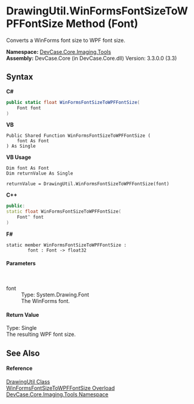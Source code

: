 # DrawingUtil.WinFormsFontSizeToWPFFontSize Method (Font)
 

Converts a WinForms font size to WPF font size.

**Namespace:**&nbsp;<a href="N_DevCase_Core_Imaging_Tools">DevCase.Core.Imaging.Tools</a><br />**Assembly:**&nbsp;DevCase.Core (in DevCase.Core.dll) Version: 3.3.0.0 (3.3)

## Syntax

**C#**<br />
``` C#
public static float WinFormsFontSizeToWPFFontSize(
	Font font
)
```

**VB**<br />
``` VB
Public Shared Function WinFormsFontSizeToWPFFontSize ( 
	font As Font
) As Single
```

**VB Usage**<br />
``` VB Usage
Dim font As Font
Dim returnValue As Single

returnValue = DrawingUtil.WinFormsFontSizeToWPFFontSize(font)
```

**C++**<br />
``` C++
public:
static float WinFormsFontSizeToWPFFontSize(
	Font^ font
)
```

**F#**<br />
``` F#
static member WinFormsFontSizeToWPFFontSize : 
        font : Font -> float32 

```


#### Parameters
&nbsp;<dl><dt>font</dt><dd>Type: System.Drawing.Font<br />The WinForms font.</dd></dl>

#### Return Value
Type: Single<br />The resulting WPF font size.

## See Also


#### Reference
<a href="T_DevCase_Core_Imaging_Tools_DrawingUtil">DrawingUtil Class</a><br /><a href="Overload_DevCase_Core_Imaging_Tools_DrawingUtil_WinFormsFontSizeToWPFFontSize">WinFormsFontSizeToWPFFontSize Overload</a><br /><a href="N_DevCase_Core_Imaging_Tools">DevCase.Core.Imaging.Tools Namespace</a><br />